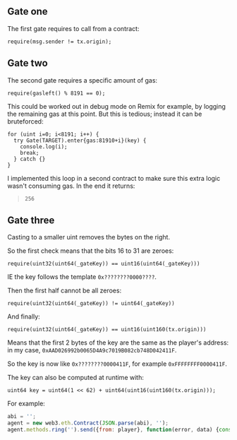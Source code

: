 ## Gate one

The first gate requires to call from a contract:

```solidity
require(msg.sender != tx.origin);
```

## Gate two

The second gate requires a specific amount of gas:

```solidity
require(gasleft() % 8191 == 0);
```

This could be worked out in debug mode on Remix for example, by logging the remaining gas at this point.
But this is tedious; instead it can be bruteforced:

```solidity
for (uint i=0; i<8191; i++) {
  try Gate(TARGET).enter{gas:81910+i}(key) {
    console.log(i);
    break;
  } catch {}
}
```

I implemented this loop in a second contract to make sure this extra logic wasn't consuming gas.
In the end it returns:

> `256`

## Gate three

Casting to a smaller uint removes the bytes on the right.

So the first check means that the bits 16 to 31 are zeroes:

```solidity
require(uint32(uint64(_gateKey)) == uint16(uint64(_gateKey)))
```

IE the key follows the template `0x????????0000????`.

Then the first half cannot be all zeroes:

```solidity
require(uint32(uint64(_gateKey)) != uint64(_gateKey))
```

And finally:

```solidity
require(uint32(uint64(_gateKey)) == uint16(uint160(tx.origin)))
```

Means that the first 2 bytes of the key are the same as the player's address:
in my case, `0xAAD026992b0065D4A9c7019B082cb748D042411F`.

So the key is now like `0x????????0000411F`, for example `0xFFFFFFFF0000411F`.

The key can also be computed at runtime with:

```solidity
uint64 key = uint64(1 << 62) + uint64(uint16(uint160(tx.origin)));
```

For example:

```js
abi = '';
agent = new web3.eth.Contract(JSON.parse(abi), '');
agent.methods.ring('').send({from: player}, function(error, data) {console.log(data);});
```
